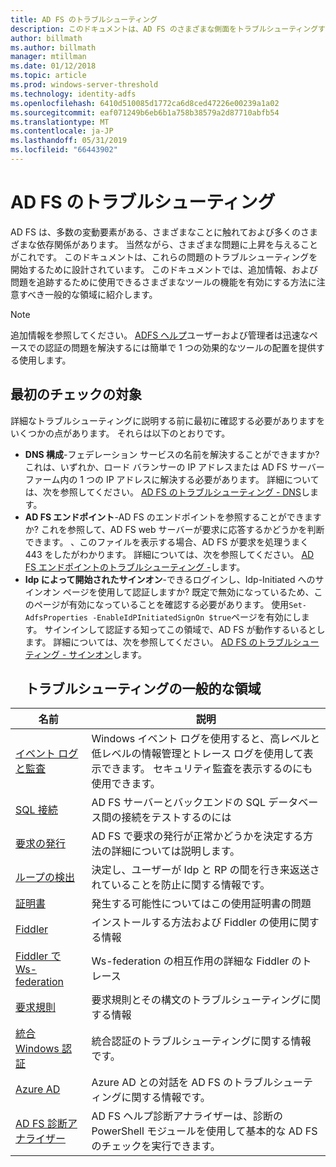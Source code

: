 ```yaml
---
title: AD FS のトラブルシューティング
description: このドキュメントは、AD FS のさまざまな側面をトラブルシューティングする方法を説明します
author: billmath
ms.author: billmath
manager: mtillman
ms.date: 01/12/2018
ms.topic: article
ms.prod: windows-server-threshold
ms.technology: identity-adfs
ms.openlocfilehash: 6410d510085d1772ca6d8ced47226e00239a1a02
ms.sourcegitcommit: eaf071249b6eb6b1a758b38579a2d87710abfb54
ms.translationtype: MT
ms.contentlocale: ja-JP
ms.lasthandoff: 05/31/2019
ms.locfileid: "66443902"
---
```

# <a name="troubleshooting-ad-fs"></a>AD FS のトラブルシューティング
AD FS は、多数の変動要素がある、さまざまなことに触れておよび多くのさまざまな依存関係があります。  当然ながら、さまざまな問題に上昇を与えることがこれです。  このドキュメントは、これらの問題のトラブルシューティングを開始するために設計されています。  このドキュメントでは、追加情報、および問題を追跡するために使用できるさまざまなツールの機能を有効にする方法に注意すべき一般的な領域に紹介します。  

>[!NOTE]
>追加情報を参照してください。 [ADFS ヘルプ](http://adfshelp.microsoft.com)ユーザーおよび管理者は迅速なペースでの認証の問題を解決するには簡単で 1 つの効果的なツールの配置を提供する使用します。 


## <a name="what-to-check-first"></a>最初のチェックの対象
詳細なトラブルシューティングに説明する前に最初に確認する必要がありますをいくつかの点があります。  それらは以下のとおりです。
- **DNS 構成**-フェデレーション サービスの名前を解決することができますか?  これは、いずれか、ロード バランサーの IP アドレスまたは AD FS サーバー ファーム内の 1 つの IP アドレスに解決する必要があります。  詳細については、次を参照してください。 [AD FS のトラブルシューティング - DNS](ad-fs-tshoot-dns.md)します。
- **AD FS エンドポイント**-AD FS のエンドポイントを参照することができますか?  これを参照して、AD FS web サーバーが要求に応答するかどうかを判断できます。  、このファイルを表示する場合、AD FS が要求を処理うまく 443 をしたがわかります。  詳細については、次を参照してください。 [AD FS エンドポイントのトラブルシューティング -](ad-fs-tshoot-endpoints.md)します。
- **Idp によって開始されたサインオン**-できるログインし、Idp-Initiated へのサインオン ページを使用して認証しますか?  既定で無効になっているため、このページが有効になっていることを確認する必要があります。  使用`Set-AdfsProperties -EnableIdPInitiatedSignOn $true`ページを有効にします。  サインインして認証する知ってこの領域で、AD FS が動作するいるとします。  詳細については、次を参照してください。 [AD FS のトラブルシューティング - サインオン](ad-fs-tshoot-initiatedsignon.md)します。
  ##  <a name="common-troubleshooting-areas"></a>トラブルシューティングの一般的な領域

|名前|説明|
|-----|-----|
|[イベント ログと監査](ad-fs-tshoot-logging.md)|Windows イベント ログを使用すると、高レベルと低レベルの情報管理とトレース ログを使用して表示できます。  セキュリティ監査を表示するのにも使用できます。|
|[SQL 接続](ad-fs-tshoot-sql.md)|AD FS サーバーとバックエンドの SQL データベース間の接続をテストするのには|
|[要求の発行](ad-fs-tshoot-claims-issuance.md)|AD FS で要求の発行が正常かどうかを決定する方法の詳細については説明します。|
|[ループの検出](ad-fs-tshoot-loop.md)|決定し、ユーザーが Idp と RP の間を行き来返送されていることを防止に関する情報です。|
|[証明書](ad-fs-tshoot-certs.md)|発生する可能性についてはこの使用証明書の問題|
|[Fiddler](ad-fs-tshoot-fiddler.md)|インストールする方法および Fiddler の使用に関する情報|
|[Fiddler で Ws-federation](ad-fs-tshoot-fiddler-ws-fed.md)|Ws-federation の相互作用の詳細な Fiddler のトレース|
|[要求規則](ad-fs-tshoot-claims-rules.md)|要求規則とその構文のトラブルシューティングに関する情報|
|[統合 Windows 認証](ad-fs-tshoot-iwa.md)|統合認証のトラブルシューティングに関する情報です。|
|[Azure AD](ad-fs-tshoot-azure.md)|Azure AD との対話を AD FS のトラブルシューティングに関する情報です。|
|[AD FS 診断アナライザー](ad-fs-diagnostics-analyzer.md)|AD FS ヘルプ診断アナライザーは、診断の PowerShell モジュールを使用して基本的な AD FS のチェックを実行できます。 